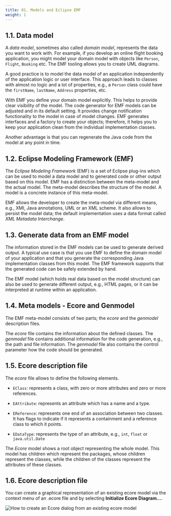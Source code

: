 ```yaml
---
title: 01. Models and Eclipse EMF
weight: 1
---
```


## 1.1. Data model

A *data model*, sometimes also called *domain model*, represents the data you want to work with. For example, if you develop an online flight booking application, you might model your domain model with objects like ``Person``, ``Flight``, ``Booking`` etc. The EMF tooling allows you to create UML diagrams.

A good practice is to model the data model of an application independently of the application logic or user interface. This approach leads to classes with almost no logic and a lot of properties, e.g., a ``Person`` class could have the ``firstName``, ``lastName``, ``Address`` properties, etc.

With EMF you define your domain model explicitly. This helps to provide clear visibility of the model. The code generator for EMF models can be adjusted and in its default setting. It provides change notification functionality to the model in case of model changes. EMF generates interfaces and a factory to create your objects; therefore, it helps you to keep your application clean from the individual implementation classes.

Another advantage is that you can regenerate the Java code from the model at any point in time.

## 1.2. Eclipse Modeling Framework (EMF)

The *Eclipse Modeling Framework* (EMF) is a set of Eclipse plug-ins which can be used to model a data model and to generated code or other output based on this model. EMF has a distinction between the meta-model and the actual model. The meta-model describes the structure of the model. A model is a concrete instance of this meta-model.

EMF allows the developer to create the meta-model via different means, e.g., XMI, Java annotations, UML or an XML scheme. It also allows to persist the model data; the default implementation uses a data format called *XML Metadata Interchange*.

## 1.3. Generate data from an EMF model

The information stored in the EMF models can be used to generate derived output. A typical use case is that you use EMF to define the domain model of your application and that you generate the corresponding Java implementation classes from this model. The EMF framework supports that the generated code can be safely extended by hand.

The EMF model (which holds real data based on the model structure) can also be used to generate different output, e.g., HTML pages, or it can be interpreted at runtime within an application.

## 1.4. Meta models - Ecore and Genmodel

The EMF meta-model consists of two parts; the *ecore* and the *genmodel* description files.

The *ecore* file contains the information about the defined classes. The *genmodel* file contains additional information for the code generation, e.g., the path and file information. The *genmodel* file also contains the control parameter how the code should be generated.

## 1.5. Ecore description file

The *ecore* file allows to define the following elements.

-   ``EClass``: represents a class, with zero or more attributes and zero or more references.

-   ``EAttribute``: represents an attribute which has a name and a type.

-   ``EReference``: represents one end of an association between two classes. It has flags to indicate if it represents a containment and a reference class to which it points.

-   ``EDataType``: represents the type of an attribute, e.g., ``int``, ``float`` or ``java.util.Date``

The *Ecore* model shows a root object representing the whole model. This model has children which represent the packages, whose children represent the classes, while the children of the classes represent the attributes of these classes.

## 1.6. Ecore description file

You can create a graphical representation of an existing ecore model via the context menu of an .ecore file and by selecting **Initialize Ecore Diagram...​**.

![How to create an Ecore dialog from an existing ecore model](/gse/img/image3.png)


